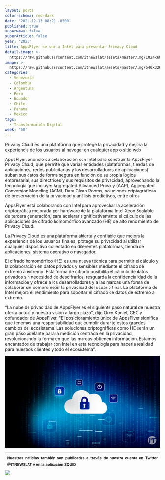 ```yaml
---
layout: posts
color-schema: red-dark
date: '2021-12-13 08:21 -0500'
published: true
superNews: false
superArticle: false
year: '2021'
title: AppsFlyer se une a Intel para presentar Privacy Cloud
detail-image: >-
  https://raw.githubusercontent.com/itnewslat/assets/master/img/1024x680/cloud-security-g.jpg
image: >-
  https://raw.githubusercontent.com/itnewslat/assets/master/img/540x320/cloud-security-p.jpg
categories:
  - Venezuela
  - Colombia
  - Argentina
  - Perú
  - Ecuador
  - Chile
  - Panama
  - Mexico
tags:
  - Transformación Digital
week: '50'
---
```

Privacy Cloud es una plataforma que protege la privacidad y mejora la experiencia de los usuarios al navegar en cualquier app o sitio web
 
AppsFlyer, anunció su colaboración con Intel para construir la AppsFlyer Privacy Cloud, que permite que varias entidades (plataformas, tiendas de aplicaciones, redes publicitarias y los desarrolladores de aplicaciones) suban sus datos de forma segura en función de su propia lógica empresarial, sus directrices y sus requisitos de privacidad, aprovechando la tecnología que incluye: Aggregated Advanced Privacy (AAP), Aggregated Conversion Modeling (ACM), Data Clean Rooms, soluciones criptográficas de preservación de la privacidad y análisis predictivos, entre otros.
 
AppsFlyer está colaborando con Intel para aprovechar la aceleración criptográfica mejorada por hardware de la plataforma Intel Xeon Scalable de tercera generación, para acelerar significativamente el cálculo de las aplicaciones de cifrado homomórfico avanzado (HE) de alto rendimiento de Privacy Cloud.
 
La Privacy Cloud es una plataforma abierta y confiable que mejora la experiencia de los usuarios finales, protege su privacidad al utilizar cualquier dispositivo conectado en diferentes plataformas, tienda de aplicaciones, sistema operativo o navegador. 
 
El cifrado homomórfico (HE) es una nueva técnica para permitir el cálculo y la colaboración en datos privados y sensibles mediante el cifrado de extremo a extremo. Esta forma de cifrado posibilita el cálculo de datos privados sin necesidad de descifrarlos, resguarda la confidencialidad de la información y ofrece a los desarrolladores y a las marcas una forma de colaborar sin comprometer la privacidad del usuario final. La plataforma de Intel mejora el rendimiento para soportar el cifrado de datos de extremo a extremo. 
 
“La nube de privacidad de AppsFlyer es el siguiente paso natural de nuestra oferta actual y nuestra visión a largo plazo", dijo Oren Kaniel, CEO y cofundador de AppsFlyer. "El posicionamiento único de AppsFlyer significa que tenemos una responsabilidad que cumplir durante estos grandes cambios del ecosistema. Las soluciones criptográficas como HE serán un gran paso adelante para la medición centrada en la privacidad, revolucionando la forma en que las marcas obtienen información. Estamos encantados de trabajar con Intel en esta tecnología para hacerla realidad para nuestros clientes y todo el ecosistema”.

![](https://raw.githubusercontent.com/itnewslat/assets/master/img/540x320/cloud-security-p.jpg)

<table style="height: 42px;" width="569">
<tbody>
<tr>
<td style="text-align: justify;"><sub><strong>Nuestras noticias también son publicadas a través de nuestra cuenta en Twitter <a href="https://twitter.com/itnewslat?lang=es">@ITNEWSLAT</a> y en la aplicación <a href="https://squidapp.co/en/">SQUID</a></strong></sub></td>
</tr>
</tbody>
</table>

<img src="https://tracker.metricool.com/c3po.jpg?hash=56f88a41e39ab42c063cc51676587a04"/>